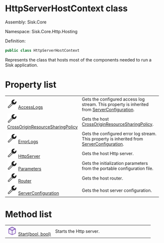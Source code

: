 <!--

Copyrights 2023 Sisk Framework - CypherPotato
Published under MIT license

!!! DO NOT EDIT THIS FILE !!!
This file was generated by a tool in the Sisk package. To edit the information in this documentation,
edit the XML documentation present in the Sisk source code.

-->

# HttpServerHostContext class
Assembly: Sisk.Core

Namespace: Sisk.Core.Http.Hosting

Definition:

```cs
public class HttpServerHostContext
```

Represents the class that hosts most of the components needed to run a Sisk application.


# Property list

<table>
    <tbody>
<tr>
    <td style="width: 33%">
        <img class="icon" src="/assets/img/icons/property.svg">
        <a href="/spec/Sisk.Core.Http.Hosting.HttpServerHostContext.AccessLogs.md">
            AccessLogs
        </a>
    </td>
    <td>
        Gets the configured access log stream. This property is inherited from <a href="/spec/Sisk.Core.Http.Hosting.HttpServerHostContext.md">ServerConfiguration</a>.
    </td>
</tr>
<tr>
    <td style="width: 33%">
        <img class="icon" src="/assets/img/icons/property.svg">
        <a href="/spec/Sisk.Core.Http.Hosting.HttpServerHostContext.CrossOriginResourceSharingPolicy.md">
            CrossOriginResourceSharingPolicy
        </a>
    </td>
    <td>
        Gets the host <a href="/spec/Sisk.Core.Http.Hosting.HttpServerHostContext.md">CrossOriginResourceSharingPolicy</a>.
    </td>
</tr>
<tr>
    <td style="width: 33%">
        <img class="icon" src="/assets/img/icons/property.svg">
        <a href="/spec/Sisk.Core.Http.Hosting.HttpServerHostContext.ErrorLogs.md">
            ErrorLogs
        </a>
    </td>
    <td>
        Gets the configured error log stream. This property is inherited from <a href="/spec/Sisk.Core.Http.Hosting.HttpServerHostContext.md">ServerConfiguration</a>.
    </td>
</tr>
<tr>
    <td style="width: 33%">
        <img class="icon" src="/assets/img/icons/property.svg">
        <a href="/spec/Sisk.Core.Http.Hosting.HttpServerHostContext.HttpServer.md">
            HttpServer
        </a>
    </td>
    <td>
        Gets the host Http server.
    </td>
</tr>
<tr>
    <td style="width: 33%">
        <img class="icon" src="/assets/img/icons/property.svg">
        <a href="/spec/Sisk.Core.Http.Hosting.HttpServerHostContext.Parameters.md">
            Parameters
        </a>
    </td>
    <td>
        Gets the initialization parameters from the portable configuration file.
    </td>
</tr>
<tr>
    <td style="width: 33%">
        <img class="icon" src="/assets/img/icons/property.svg">
        <a href="/spec/Sisk.Core.Http.Hosting.HttpServerHostContext.Router.md">
            Router
        </a>
    </td>
    <td>
        Gets the host router.
    </td>
</tr>
<tr>
    <td style="width: 33%">
        <img class="icon" src="/assets/img/icons/property.svg">
        <a href="/spec/Sisk.Core.Http.Hosting.HttpServerHostContext.ServerConfiguration.md">
            ServerConfiguration
        </a>
    </td>
    <td>
        Gets the host server configuration.
    </td>
</tr>
    </tbody>
</table>

# Method list

<table>
    <tbody>
<tr>
    <td style="width: 33%">
        <img class="icon" src="/assets/img/icons/method.svg">
        <a href="/spec/Sisk.Core.Http.Hosting.HttpServerHostContext.Start(bool-bool).md">
            Start(bool, bool)
        </a>
    </td>
    <td>
        Starts the Http server.
    </td>
</tr>
    </tbody>
</table>
